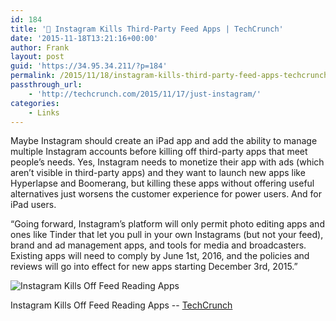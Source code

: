 ```yaml
---
id: 184
title: '🔗 Instagram Kills Third-Party Feed Apps | TechCrunch'
date: '2015-11-18T13:21:16+00:00'
author: Frank
layout: post
guid: 'https://34.95.34.211/?p=184'
permalink: /2015/11/18/instagram-kills-third-party-feed-apps-techcrunch/
passthrough_url:
    - 'http://techcrunch.com/2015/11/17/just-instagram/'
categories:
    - Links
---
```


Maybe Instagram should create an iPad app and add the ability to manage multiple Instagram accounts before killing off third-party apps that meet people’s needs. Yes, Instagram needs to monetize their app with ads (which aren’t visible in third-party apps) and they want to launch new apps like Hyperlapse and Boomerang, but killing these apps without offering useful alternatives just worsens the customer experience for power users. And for iPad users.

“Going forward, Instagram’s platform will only permit photo editing apps and ones like Tinder that let you pull in your own Instagrams (but not your feed), brand and ad management apps, and tools for media and broadcasters. Existing apps will need to comply by June 1st, 2016, and the policies and reviews will go into effect for new apps starting December 3rd, 2015.”

![Instagram Kills Off Feed Reading Apps]({{site.url}}{{site.baseurl}}/assets/images/2015/11/image-asset-1.jpg)

Instagram Kills Off Feed Reading Apps -- [TechCrunch](http://techcrunch.com/2015/11/17/just-instagram/)